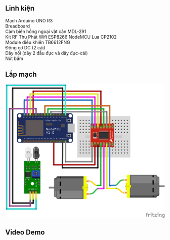 ## Linh kiện
Mạch Arduino UNO R3\
Breadboard\
Cảm biến hồng ngoại vật cản MDL-291\
Kit RF Thu Phát Wifi ESP8266 NodeMCU Lua CP2102\
Module điều khiển  TB6612FNG\
Động cơ DC (2 cái)\
Dây nối (dây 2 đầu đực và dây đực-cái)\
Nút bấm

## Lắp mạch
![image](./LapMach.png)

## Video Demo
